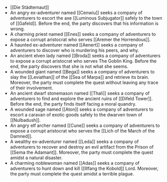 - [[Die Städtemaut]]
- An angry ex-adventurer named [[Cenwiu]] seeks a company of adventurers to escort the axe [[Luminous Subjugator]] safely to the town of [[Gafeld]]. Before  the end, the party discovers that his information is wrong.
- A charming priest named [[Enes]] seeks a company of adventurers to expose a corrupt aristocrat who serves [[Aremer the Horrendous]].
- A haunted ex-adventurer named [[Aenert]] seeks a company of   adventurers to discover who is murdering his peers, and why.
- An ancient elven lady named [[Broda]] seeks a company of adventurers to expose a corrupt aristocrat who serves The Goblin King. Before the end, the party discovers that she is not what she seems.
- A wounded giant named [[Bega]] seeks a company of adventurers to slay the [[Leviathan]] of the [[Sea of Marpa]] and retrieve its brain. Moreover, the  party must complete the quest without leaving any trace of their involvement.
- An ancient dwarf stonemason named [[Thali]] seeks a company of adventurers to find and explore the ancient ruins of [[Difeld Tower]]. Before the end, the party finds itself facing a moral quandry.
- A wounded sage named [[Aton]] seeks a company of adventurers to escort a caravan of exotic goods safely to the dwarven town of [[Nulbadush]].
- An angry elf archer named [[Cune]] seeks a company of adventurers to expose a corrupt aristocrat who serves the [[Lich of the March of the Damned]].
- A wealthy ex-adventurer named [[Leda]] seeks a company of adventurers to recover and destroy an evil artifact from the Prison of [[Sema the Adamant]]. Moreover, the party must complete the quest amidst a natural disaster.
- A  charming noblewoman named [[Adas]] seeks a company of adventurers to hunt down and kill [[Illfang the Kobold]] Lord. Moreover, the party must complete the quest amidst a terrible plague.
